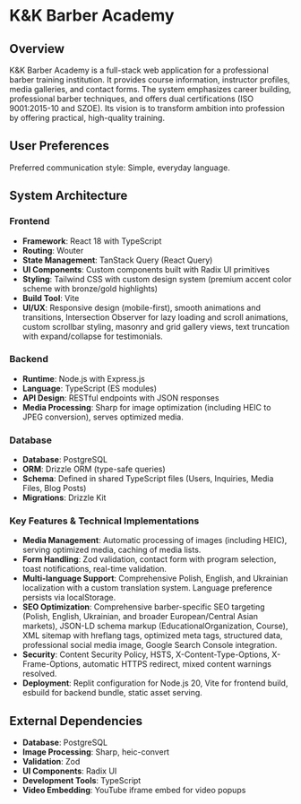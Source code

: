 # K&K Barber Academy

## Overview
K&K Barber Academy is a full-stack web application for a professional barber training institution. It provides course information, instructor profiles, media galleries, and contact forms. The system emphasizes career building, professional barber techniques, and offers dual certifications (ISO 9001:2015-10 and SZOE). Its vision is to transform ambition into profession by offering practical, high-quality training.

## User Preferences
Preferred communication style: Simple, everyday language.

## System Architecture

### Frontend
- **Framework**: React 18 with TypeScript
- **Routing**: Wouter
- **State Management**: TanStack Query (React Query)
- **UI Components**: Custom components built with Radix UI primitives
- **Styling**: Tailwind CSS with custom design system (premium accent color scheme with bronze/gold highlights)
- **Build Tool**: Vite
- **UI/UX**: Responsive design (mobile-first), smooth animations and transitions, Intersection Observer for lazy loading and scroll animations, custom scrollbar styling, masonry and grid gallery views, text truncation with expand/collapse for testimonials.

### Backend
- **Runtime**: Node.js with Express.js
- **Language**: TypeScript (ES modules)
- **API Design**: RESTful endpoints with JSON responses
- **Media Processing**: Sharp for image optimization (including HEIC to JPEG conversion), serves optimized media.

### Database
- **Database**: PostgreSQL
- **ORM**: Drizzle ORM (type-safe queries)
- **Schema**: Defined in shared TypeScript files (Users, Inquiries, Media Files, Blog Posts)
- **Migrations**: Drizzle Kit

### Key Features & Technical Implementations
- **Media Management**: Automatic processing of images (including HEIC), serving optimized media, caching of media lists.
- **Form Handling**: Zod validation, contact form with program selection, toast notifications, real-time validation.
- **Multi-language Support**: Comprehensive Polish, English, and Ukrainian localization with a custom translation system. Language preference persists via localStorage.
- **SEO Optimization**: Comprehensive barber-specific SEO targeting (Polish, English, Ukrainian, and broader European/Central Asian markets), JSON-LD schema markup (EducationalOrganization, Course), XML sitemap with hreflang tags, optimized meta tags, structured data, professional social media image, Google Search Console integration.
- **Security**: Content Security Policy, HSTS, X-Content-Type-Options, X-Frame-Options, automatic HTTPS redirect, mixed content warnings resolved.
- **Deployment**: Replit configuration for Node.js 20, Vite for frontend build, esbuild for backend bundle, static asset serving.

## External Dependencies
- **Database**: PostgreSQL
- **Image Processing**: Sharp, heic-convert
- **Validation**: Zod
- **UI Components**: Radix UI
- **Development Tools**: TypeScript
- **Video Embedding**: YouTube iframe embed for video popups